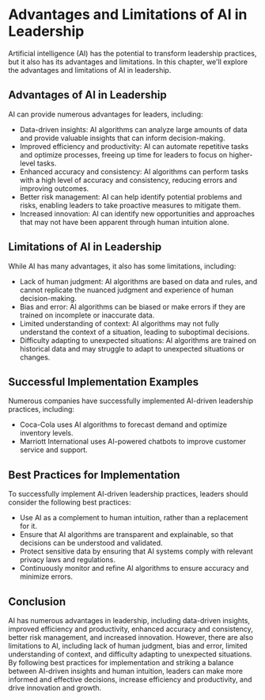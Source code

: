 # Advantages and Limitations of AI in Leadership

Artificial intelligence (AI) has the potential to transform leadership practices, but it also has its advantages and limitations. In this chapter, we'll explore the advantages and limitations of AI in leadership.

Advantages of AI in Leadership
------------------------------

AI can provide numerous advantages for leaders, including:

* Data-driven insights: AI algorithms can analyze large amounts of data and provide valuable insights that can inform decision-making.
* Improved efficiency and productivity: AI can automate repetitive tasks and optimize processes, freeing up time for leaders to focus on higher-level tasks.
* Enhanced accuracy and consistency: AI algorithms can perform tasks with a high level of accuracy and consistency, reducing errors and improving outcomes.
* Better risk management: AI can help identify potential problems and risks, enabling leaders to take proactive measures to mitigate them.
* Increased innovation: AI can identify new opportunities and approaches that may not have been apparent through human intuition alone.

Limitations of AI in Leadership
-------------------------------

While AI has many advantages, it also has some limitations, including:

* Lack of human judgment: AI algorithms are based on data and rules, and cannot replicate the nuanced judgment and experience of human decision-making.
* Bias and error: AI algorithms can be biased or make errors if they are trained on incomplete or inaccurate data.
* Limited understanding of context: AI algorithms may not fully understand the context of a situation, leading to suboptimal decisions.
* Difficulty adapting to unexpected situations: AI algorithms are trained on historical data and may struggle to adapt to unexpected situations or changes.

Successful Implementation Examples
----------------------------------

Numerous companies have successfully implemented AI-driven leadership practices, including:

* Coca-Cola uses AI algorithms to forecast demand and optimize inventory levels.
* Marriott International uses AI-powered chatbots to improve customer service and support.

Best Practices for Implementation
---------------------------------

To successfully implement AI-driven leadership practices, leaders should consider the following best practices:

* Use AI as a complement to human intuition, rather than a replacement for it.
* Ensure that AI algorithms are transparent and explainable, so that decisions can be understood and validated.
* Protect sensitive data by ensuring that AI systems comply with relevant privacy laws and regulations.
* Continuously monitor and refine AI algorithms to ensure accuracy and minimize errors.

Conclusion
----------

AI has numerous advantages in leadership, including data-driven insights, improved efficiency and productivity, enhanced accuracy and consistency, better risk management, and increased innovation. However, there are also limitations to AI, including lack of human judgment, bias and error, limited understanding of context, and difficulty adapting to unexpected situations. By following best practices for implementation and striking a balance between AI-driven insights and human intuition, leaders can make more informed and effective decisions, increase efficiency and productivity, and drive innovation and growth.
